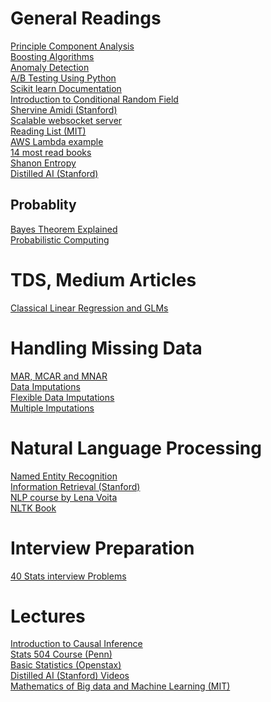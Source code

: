 # General Readings

<a href="https://builtin.com/data-science/step-step-explanation-principal-component-analysis"> Principle Component Analysis </a> <br>
<a href="https://www.kdnuggets.com/2022/07/boosting-machine-learning-algorithms-overview.html"> Boosting Algorithms </a><br>
<a href="https://deepnote.com/@christopher-hui/Anomaly-Detection-Analysis-Isolation-Forest-wBLaaICBTi6byIvFmhwtbA"> Anomaly Detection </a><br>
<a href="https://www.analyticsvidhya.com/blog/2020/10/ab-testing-data-science/"> A/B Testing Using Python</a><br>
<a href="https://scikit-learn.org/stable/"> Scikit learn Documentation </a><br>
<a href="https://homepages.inf.ed.ac.uk/csutton/publications/crftut-fnt.pdf"> Introduction to Conditional Random Field </a><br>
<a href="https://stanford.edu/~shervine/teaching/cs-221/"> Shervine Amidi (Stanford) </a> <br>
<a href="https://betterprogramming.pub/implement-a-scalable-websocket-server-with-spring-boot-redis-pub-sub-and-redis-streams-b6b8cc08767f"> Scalable websocket server </a> <br>
<a href="http://probcomp.csail.mit.edu/reading-list/"> Reading List (MIT) </a><br>
<a href="https://medium.com/@danilop/aws-lambda-calling-functions-from-a-web-browser-338fbcb6a44d"> AWS Lambda example </a><br>
<a href="https://mltechniques.com/2022/06/13/math-for-machine-learning-12-must-read-books/"> 14 most read books </a><br>
<a href="https://www.yacinemahdid.com/shannon-entropy-from-theory-to-python/"> Shanon Entropy </a><br>
<a href="https://aman.ai/read/"> Distilled AI (Stanford)</a>

## Probablity 
<a href="https://towardsai.net/p/machine-learning/bayes-theorem-explained?"> Bayes Theorem Explained </a> <br>
<a href="http://probcomp.csail.mit.edu/reading-list/"> Probabilistic Computing </a> <br>

# TDS, Medium Articles

<a href="https://towardsdatascience.com/linear-regression-or-generalized-linear-model-1636e29803d0"> Classical Linear Regression and GLMs </a><br>


# Handling Missing Data

<a href="https://www.linkedin.com/pulse/difference-between-mar-mcar-mnar-missing-data-zakarie-a-hashi/"> MAR, MCAR and MNAR </a> <br>
<a href="https://datascienceplus.com/imputing-missing-data-with-r-mice-package/"> Data Imputations </a> <br>
<a href="https://stefvanbuuren.name/fimd/symbol-description.html"> Flexible Data Imputations </a><br>
<a href="https://stats.oarc.ucla.edu/r/faq/how-do-i-perform-multiple-imputation-using-predictive-mean-matching-in-r/"> Multiple Imputations </a> <br>

# Natural Language Processing

<a href="https://nlpforhackers.io/named-entity-extraction/"> Named Entity Recognition </a><br>
<a href="https://nlp.stanford.edu/IR-book/html/htmledition/irbook.html"> Information Retrieval (Stanford) </a><br>
<a href="https://lena-voita.github.io/nlp_course.html"> NLP course by Lena Voita </a><br> 
<a href="https://www.nltk.org/book/"> NLTK Book </a> <br>

# Interview Preparation

<a href="https://towardsdatascience.com/40-statistics-interview-problems-and-answers-for-data-scientists-6971a02b7eee"> 40 Stats interview Problems </a><br>

# Lectures

<a href="https://www.bradyneal.com/causal-inference-course"> Introduction to Causal Inference </a> <br>
<a href="https://online.stat.psu.edu/stat504/"> Stats 504 Course (Penn) </a> <br>
<a href="https://openstax.org/books/statistics/pages/preface"> Basic Statistics (Openstax) </a><br>
<a href="https://aman.ai/watch/"> Distilled AI (Stanford) Videos </a><br>
<a href="https://www.youtube.com/watch?v=0sKPkJME2Jw"> Mathematics of Big data and Machine Learning (MIT) </a>



